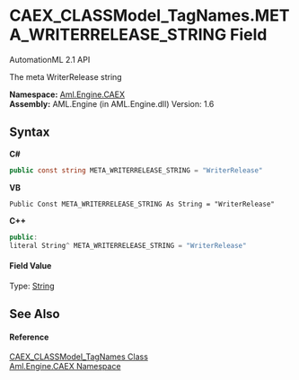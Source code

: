 # CAEX_CLASSModel_TagNames.META_WRITERRELEASE_STRING Field
AutomationML 2.1 API 

The meta WriterRelease string

**Namespace:**&nbsp;<a href="N_Aml_Engine_CAEX">Aml.Engine.CAEX</a><br />**Assembly:**&nbsp;AML.Engine (in AML.Engine.dll) Version: 1.6

## Syntax

**C#**<br />
``` C#
public const string META_WRITERRELEASE_STRING = "WriterRelease"
```

**VB**<br />
``` VB
Public Const META_WRITERRELEASE_STRING As String = "WriterRelease"
```

**C++**<br />
``` C++
public:
literal String^ META_WRITERRELEASE_STRING = "WriterRelease"
```


#### Field Value
Type: <a href="https://docs.microsoft.com/dotnet/api/system.string" target="_parent" rel="noopener noreferrer">String</a>

## See Also


#### Reference
<a href="T_Aml_Engine_CAEX_CAEX_CLASSModel_TagNames">CAEX_CLASSModel_TagNames Class</a><br /><a href="N_Aml_Engine_CAEX">Aml.Engine.CAEX Namespace</a><br />